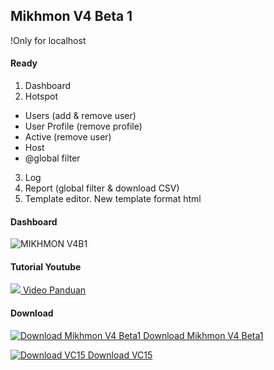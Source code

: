 ## Mikhmon V4 Beta 1

!Only for localhost

#### Ready
1. Dashboard
2. Hotspot
  - Users (add & remove user)
  - User Profile (remove profile)
  - Active (remove user)
  - Host
  - @global filter
3. Log 
4. Report (global filter & download CSV)
5. Template editor. New template format html

#### Dashboard

![MIKHMON V4B1](./img/mikhmonv4b1.png "MIKHMON V4B1")

#### Tutorial Youtube

[![](./assets/img/video.png) Video Panduan](https://youtu.be/LqIGkT4VvIo)
  

#### Download

[![Download Mikhmon V4 Beta1](./assets/img/download.png) Download Mikhmon V4 Beta1](https://drive.google.com/file/d/1Wxds4MNwdIASAGci6Ne5iLfHufmEoupd/view?usp=sharing)

[![Download VC15](./assets/img/download.png) Download VC15](https://www.microsoft.com/en-us/download/details.aspx?id=48145)
